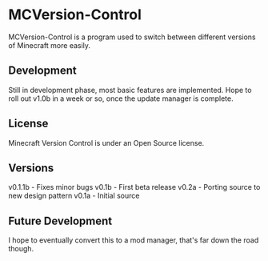 # MCVersion-Control
MCVersion-Control is a program used to switch between different versions of Minecraft more easily. 

## Development
Still in development phase, most basic features are implemented. Hope to roll out v1.0b in a week or so, once the update manager is complete.

## License
Minecraft Version Control is under an Open Source license.

## Versions
v0.1.1b - Fixes minor bugs
v0.1b 	- First beta release
v0.2a 	- Porting source to new design pattern
v0.1a 	- Initial source

## Future Development
I hope to eventually convert this to a mod manager, that's far down the road though.